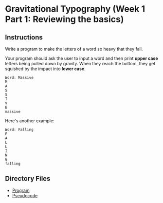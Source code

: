 # Gravitational Typography (Week 1 Part 1: Reviewing the basics)

## Instructions
Write a program to make the letters of a word so heavy that they fall.

Your program should ask the user to input a word and then print **upper case** letters being pulled down by gravity. When they reach the bottom, they get squished by the impact into **lower case**.

```
Word: Massive
M
A
S
S
I
V
E
massive
```

Here's another example:
```
Word: Falling
F
A
L
L
I
N
G
falling
```

## Directory Files
- [Program](program.py)
- [Pseudocode](pseudocode.txt)